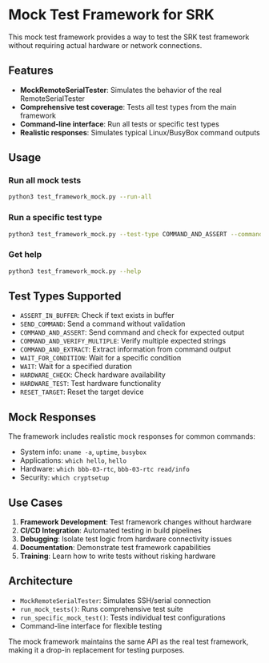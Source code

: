 # Mock Test Framework for SRK

This mock test framework provides a way to test the SRK test framework without requiring actual hardware or network connections.

## Features

- **MockRemoteSerialTester**: Simulates the behavior of the real RemoteSerialTester
- **Comprehensive test coverage**: Tests all test types from the main framework
- **Command-line interface**: Run all tests or specific test types
- **Realistic responses**: Simulates typical Linux/BusyBox command outputs

## Usage

### Run all mock tests

```bash
python3 test_framework_mock.py --run-all
```

### Run a specific test type

```bash
python3 test_framework_mock.py --test-type COMMAND_AND_ASSERT --command 'which hello' --expected 'hello' --description 'Check hello binary'
```

### Get help

```bash
python3 test_framework_mock.py --help
```

## Test Types Supported

- `ASSERT_IN_BUFFER`: Check if text exists in buffer
- `SEND_COMMAND`: Send a command without validation
- `COMMAND_AND_ASSERT`: Send command and check for expected output
- `COMMAND_AND_VERIFY_MULTIPLE`: Verify multiple expected strings
- `COMMAND_AND_EXTRACT`: Extract information from command output
- `WAIT_FOR_CONDITION`: Wait for a specific condition
- `WAIT`: Wait for a specified duration
- `HARDWARE_CHECK`: Check hardware availability
- `HARDWARE_TEST`: Test hardware functionality
- `RESET_TARGET`: Reset the target device

## Mock Responses

The framework includes realistic mock responses for common commands:

- System info: `uname -a`, `uptime`, `busybox`
- Applications: `which hello`, `hello`
- Hardware: `which bbb-03-rtc`, `bbb-03-rtc read/info`
- Security: `which cryptsetup`

## Use Cases

1. **Framework Development**: Test framework changes without hardware
2. **CI/CD Integration**: Automated testing in build pipelines
3. **Debugging**: Isolate test logic from hardware connectivity issues
4. **Documentation**: Demonstrate test framework capabilities
5. **Training**: Learn how to write tests without risking hardware

## Architecture

- `MockRemoteSerialTester`: Simulates SSH/serial connection
- `run_mock_tests()`: Runs comprehensive test suite
- `run_specific_mock_test()`: Tests individual test configurations
- Command-line interface for flexible testing

The mock framework maintains the same API as the real test framework, making it a drop-in replacement for testing purposes.
